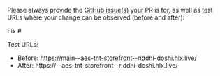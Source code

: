 Please always provide the [GitHub issue(s)](../issues) your PR is for, as well as test URLs where your change can be observed (before and after):

Fix #<gh-issue-id>

Test URLs:
- Before: https://main--aes-tnt-storefront--riddhi-doshi.hlx.live/
- After: https://<branch>--aes-tnt-storefront--riddhi-doshi.hlx.live/

